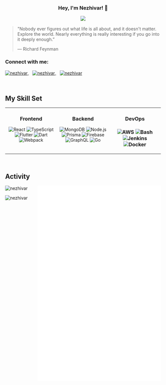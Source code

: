 <h3 align="center">Hey, I'm Nezhivar! 👋</h1>
<!-- <h3 align="center">Exploring the world and questioning everything</h3> -->
<p align="center">
  <img src="https://readme-typing-svg.herokuapp.com?font=Fira+Code&size=22&duration=5000&color=2196F3&center=true&vCenter=true&width=440&height=45&lines=True+Outlaw;Pursuing+Pure+Focus;Questioning+Everything;Following+My+Passions;Exploring+The+World">
</p>

> "Nobody ever figures out what life is all about, and it doesn't matter.
> Explore the world. Nearly everything is really interesting if you go into it
> deeply enough.” 
> 
> ― Richard Feynman
 
<h3 align="left">Connect with me:</h3>
<p align="left">
  <a href="https://dev.to/nezhivar" target="blank">
    <img 
         align="center" 
         src="https://cdn.iconscout.com/icon/free/png-256/dev-dot-to-3626951-3029359.png" 
         alt="nezhivar" 
         height="70" 
         width="50" 
     />
  </a>
  &nbsp;&nbsp;
  <a href="https://stackoverflow.com/users/18584757/nezhivar" target="blank">
    <img 
      align="center" 
      src="https://raw.githubusercontent.com/rahuldkjain/github-profile-readme-generator/master/src/images/icons/Social/stack-overflow.svg" 
      alt="nezhivar" 
      height="50" 
      width="50" 
     />
  </a>
  &nbsp;&nbsp;
  <a href="https://www.leetcode.com/nezhivar" target="blank">
    <img 
      align="center" 
      src="https://raw.githubusercontent.com/rahuldkjain/github-profile-readme-generator/master/src/images/icons/Social/leet-code.svg" 
      alt="nezhivar" 
      height="50" 
      width="50" 
    />
  </a>
</p>

<br />

## My Skill Set

<table>
  <tr>
    <td valign="top" width="33%">
      <h3 align="center">Frontend</h3>
      <div align="center">
        <img
          src="https://profilinator.rishav.dev/skills-assets/react-original-wordmark.svg"
          alt="React"
          height="50"
        />
        <img
          src="https://profilinator.rishav.dev/skills-assets/typescript-original.svg"
          alt="TypeScript"
          height="50"
        />
        <img
          src="https://profilinator.rishav.dev/skills-assets/flutterio-icon.svg"
          alt="Flutter"
          height="50"
        />
        <img
          src="https://profilinator.rishav.dev/skills-assets/dartlang-icon.svg"
          alt="Dart"
          height="50"
        />
        <img
          src="https://profilinator.rishav.dev/skills-assets/webpack-original.svg"
          alt="Webpack"
          height="50"
        />
      </div>
    </td>
    <td valign="top" width="33%">
      <h3 align="center">Backend</h3>
      <div align="center">
        <img
          src="https://cdn.icon-icons.com/icons2/2415/PNG/512/mongodb_plain_wordmark_logo_icon_146423.png"
          alt="MongoDB"
          height="50"
        />
        <img
          src="https://upload.wikimedia.org/wikipedia/commons/thumb/d/d9/Node.js_logo.svg/1280px-Node.js_logo.svg.png"
          alt="Node.js"
          height="50"
        />
        <img
          src="https://profilinator.rishav.dev/skills-assets/prisma.png"
          alt="Prisma"
          height="50"
        />
        <img
          src="https://profilinator.rishav.dev/skills-assets/firebase.png"
          alt="Firebase"
          height="50"
        />
        <img
          src="https://profilinator.rishav.dev/skills-assets/graphql.png"
          alt="GraphQL"
          height="50"
        />
        <img
          src="https://profilinator.rishav.dev/skills-assets/go-original.svg"
          alt="Go"
          height="50"
        />
      </div>
    </td>
    <td valign="top" width="33%">
      <h3 align="center">DevOps<h3/>
      <div align="center">
        <img
          src="https://images.ctfassets.net/lpjm8d10rkpy/6GIrtBy1QABNIFNcnyKxo1/8e651d482fe0e350280991535b171582/aws.svg"
          alt="AWS"
          height="50"
        />
        <img
          src="https://upload.wikimedia.org/wikipedia/commons/thumb/8/82/Gnu-bash-logo.svg/2560px-Gnu-bash-logo.svg.png"
          alt="Bash"
          height="50"
        />
        <img
          src="https://profilinator.rishav.dev/skills-assets/jenkins-icon.svg"
          alt="Jenkins"
          height="50"
        />
        <img
          src="https://profilinator.rishav.dev/skills-assets/docker-original-wordmark.svg"
          alt="Docker"
          height="50"
        />
      </div>
    </td>
  </tr>
</table>

<br />

## Activity
<p> 
  <img  
    width="400em" 
    src="/github-metrics.svg" 
    align="right" 
  />
 
  <img
    height="180em" 
    src="https://github-readme-stats.vercel.app/api/top-langs?username=nezhivar&show_icons=true&locale=en&layout=compact"
    alt="nezhivar"
  />
 
  <img
    height="160em" 
    src="https://github-readme-stats.vercel.app/api?username=nezhivar&show_icons=true&locale=en&theme=tokyonight&hide_border=true&count_private=true&include_all_commits=true"
    alt="nezhivar"
  />
</p>

